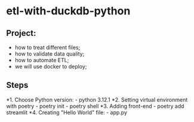 # etl-with-duckdb-python

## Project:

- how to treat different files;
- how to validate data quality;
- how to automate ETL;
- we will use docker to deploy;


## Steps
*1. Choose Python version:
    - python 3.12.1
*2. Setting virtual environment with poetry
    - poetry init
    - poetry shell
*3. Adding front-end
    - poetry add streamlit
*4. Creating "Hello World" file:
    - app.py